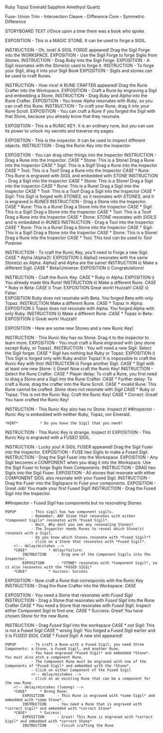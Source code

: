 <!-- Stone names -->
Ruby
Topaz
Emerald
Sapphire
Amethyst
Quartz

<!-- Operation names -->
Fuse- Union
Trim - Intersection
Cleave - Difference
Core - Symmetric Difference



STORYBOARD TEXT
	//Once upon a time there was a book who spoke.


EXPOSITION		- This is a MAGIC STONE. It can be used to forge a SIGIL.
<!-- Forge first Sigil -->
INSTRUCTION		- Oh, look! A SIGIL FORGE appeared! Drag the Sigil Forge into the WORKSPACE.
EXPOSITION		- Use the Sigil Forge to forge Sigils from Stones.
INSTRUCTION		- Drag *Ruby* into the Sigil Forge. 
EXPOSITION		- A Sigil resonates with the Stone(s) used to forge it.
INSTRUCTION		- To forge your Sigil, drag it into your Sigil Book
EXPOSITION		- Sigils and stones can be used to craft Runes.

<!-- Craft first Rune -->
INSTRUCTION		- How nice! A RUNE CRAFTER appeared! Drag the Rune Crafter into the Workspace.
EXPOSITION		- Craft a Rune by engraving a Sigil and embedding a Stone.
INSTRUCTION		- Drag *Ruby* and *Alpha* into the Rune Crafter.
EXPOSITION		- You know *Alpha* resonates with *Ruby*, so you can craft this Rune.
INSTRUCTION		- To craft your Rune, drag it into your Rune Scroll.
EXPOSITION		- You can craft a Rune if you forged the Sigil with that Stone, because you already know that they resonate. 
				<!-- better wording? Need to convey that a specific Rune can be crafted only if you KNOW the Stone resonates with the Sigil, and that you know they resonate if you forged the Sigil yourself -->

<!-- Introduce Runic Key -->
EXPOSITION 		- This is a RUNIC KEY. It is an ordinary rune, but you can use its power to unlock my secrets and traverse my pages. 

<!-- Introduce/use Inspector -->
EXPOSITION		- This is the inspector. It can be used to inspect different objects.
INSTRUCTION		- Drag the Runic Key into the Inspector.
<!-- INSPECTOR			*	Engraved with ANY Sigil EXCEPT Alpha and embedded with ANY Stone -->
<!-- Continued Inspection -->
EXPOSITION		- You can drag other things into the Inspector
INSTRUCTION		- Drag a Rune into the Inspector.
	*CASE*			* Stone: This is a Stone! Drag a Rune into the Inspector
	*CASE*			* Sigil: This is a Sigil! Drag a Rune into the Inspector
	*CASE*			* Tool: This is a Tool! Drag a Rune into the Inspector
	*CASE*			* Rune: This Rune is engraved with *SIGIL* and embedded with *STONE*
INSTRUCTION		- Drag a Sigil into the Inspector
	*CASE*			* Stone: This is a Stone! Drag a Sigil into the Inspector
	*CASE*			* Rune: This is a Rune! Drag a Sigil into the Inspector
	*CASE*			* Tool: This is a Tool! Drag a Sigil into the Inspector
	*CASE*			* Sigil: This Sigil is forged with *STONES*, so it resonates with *STONES*, and it is engraved in *RUNES*
INSTRUCTION		- Drag a Stone into the Inspector.
	*CASE*			* Rune: This is a Rune! Drag a Stone into the Inspector
	*CASE*			* Sigil: This is a Sigil! Drag a Stone into the Inspector
	*CASE*			* Tool: This is a Tool! Drag a Rune into the Inspector
	*CASE*			* Stone: *STONE* resonates with *SIGILS* and is embedded in *RUNES*
INSTRUCTION		- Drag a Tool into the Inspector
	*CASE*			* Rune: This is a Rune! Drag a Stone into the Inspector
	*CASE*			* Sigil: This is a Sigil! Drag a Stone into the Inspector
	*CASE*			* Stone: This is a Stone! Drag a Rune into the Inspector
	*CASE*			* Tool: This tool can be used to *Tool Purpose*


<!-- Forge second Sigil -->
INSTRUCTION		- To craft the Runic Key, you'll need to Forge a new Sigil.
	*CASE*			* Alpha (Alpha2):
		EXPOSITION		i)	Alpha2 resonates with the same Stone(s) as Alpha. Alpha2 and Alpha are the same!
		INSTRUCTION		ii) Make a different Sigil.
	*CASE*			* Beta/Universe:
		EXPOSITION			i) Congratulations!

<!-- Craft second Rune, including error messages -->
INSTRUCTION		- Craft the Runic Key.
	<!-- On delay hints for Rune crafting -->
	*CASE*			* Ruby in Alpha:
		EXPOSITION		i)	You already made this Rune! 
		INSTRUCTION		ii)	Make a different Rune.
	*CASE*			* Ruby in Beta:
		*CASE*			i) True: 
			EXPOSITION		Great work! Huzzah!
		*CASE*			ii) False:	
			EXPOSITION		Ruby does not resonate with Beta. You forged Beta with only Topaz. 
			INSTRUCTION		Make a different Rune.
	*CASE*			* Topaz in Alpha:	
		EXPOSITION		i)	Topaz does not resonate with Alpha. You forged Alpha with only Ruby. 
		INSTRUCTION		ii)	Make a different Rune.
	*CASE*			* Topaz in Beta:	
		EXPOSITION		i)	Great work! Huzzah!

<!-- New stones, craft third Rune -->
EXPOSITION		- Here are some new Stones and a new Runic Key! 

<!-- Craft a Rune without Ruby or Topaz -->
INSTRUCTION		- This Runic Key has no Stone. Drag it to the inspector to learn more.
EXPOSITION		- You must craft a Rune engraved with (any stone except Ruby, or Topaz).
INSTRUCTION		- You will need a new Sigil. Select the Sigil forger.
	*CASE*			* Sigil has nothing but Ruby or Topaz: 
		EXPOSITION		i)	This Sigil is forged only with Ruby and/or Topaz! It is impossible to craft the Runic Key with this!
		INSTRUCTION		ii)	Forge another Sigil.
	*CASE*			* Sigil with at least one new Stone:
						i)	Great! Now craft the Runic Key!
INSTRUCTION		- Select the Rune Crafter.
	<!-- delay/mistakes -->
	*CASE*			* Player delay:	To craft a Rune, you first need to drag a Stone and a Sigil into the Rune Crafter.
	*CASE*			* Further delay: To craft a Rune, drag the crafter into the Rune Scroll.
	*CASE*			* invalid Rune: This Rune cannot be crafted. *Stone* does not resonate with *Sigil*
	*CASE*			* Ruby or Topaz:	This is not the Runic Key. Craft the Runic Key!
	*CASE*			* Correct:	Great! You have crafted the Runic Key!

<!--  Craft fourth Rune -->
INSTRUCTION		- This Runic Key also has no Stone. Inspect it!
##Inspector		- *Runic Key* is embedded with neither Ruby, Topaz, nor Emerald.
<!-- delay/mistakes -->
	*HINT*			* Do you have the Sigil that you need?
<!-- Handle different hint responses -->

<!-- Crafting hints -->

<!-- Introducing Union -->
INSTRUCTION		- This Runic Key is strange. Inspect it!
				<!-- Delay hints for Inspecting -->
EXPOSITION		- This Runic Key is engraved with a FUSED SIGIL.

INSTRUCTION		- Lucky you! A SIGIL FUSER appeared! Drag the Sigil Fuser into the Inspector.
EXPOSITION		- FUSE two Sigils to make a Fused Sigil. 
INSTRUCTION 	- Drag the Sigil Fuser into the Workspace.
EXPOSITION		- Any Sigil becomes a COMPONENT when you drag it into the Workspace. Use the Sigil Fuser to forge Sigils from Components.
INSTRUCTION		- DRAG two Sigils into the Sigil Fuser.
EXPOSITION		- All stones that resonate with either COMPONENT SIGIL also resonate with your Fused Sigil.
INSTRUCTION 	- Drag the Fuser into the Sigilspace to Fuse your components.
EXPOSITION		- Great Job! You made your first Fused Sigil! 
INSTRUCTION		- Drag the Fused Sigil into the Inspector.

##Inspector - *Fused Sigil* has components but no resonating Stones

<!-- popup to explain limitation of inspector -->
	POPUP		- This sigil has two component sigils.
				- Remember, ANY Stone that resonates with either *Component Sigils* resonates with *Fused Sigil*.
				- Wait, Why dont you see any resonating Stones?
				- The Inspector needs Runes to reveal which Stone(s) resonate with a Sigil.
				- Do you know which Stones resonate with *Fused Sigil*?
				- Click on a Stone that resonates with *Fused Sigil*.
		<!-- delay/mistakes -->
		*CASE* 			* delay/failure:
			INSTRUCTION		- Drag one of the Component Sigils into the Inspector.
			EXPOSITION		- *STONE* resonates with *Component Sigil*, so it also resonates with the *FUSED SIGIL*
		*CASE*			* Success: Success 
<!-- end of popup -->

EXPOSITION		- Now craft a Rune that corresponds with the Runic Key
INSTRUCTION		- Drag the Rune Crafter into the Workspace.
	<!-- delay/mistakes -->
	*CASE*		

<!-- Identify Stone needed for Fused Rune -->
EXPOSITION		- You need a Stone that resonates with *Fused Sigil*
INSTRUCTION		- Drag a Stone that resonates with *Fused Sigil* into the Rune Crafter
	<!-- delay/mistakes -->
	*CASE*			* You need a Stone that resonates with *Fused Sigil*. Inspect either Component Sigil to find one.
	*CASE*			* Success: Great! You have chosen *Stone* for the new Rune.

<!-- Identify Fused Sigil for Fused Rune -->
INSTRUCTION		- Drag *Fused Sigil* into the workspace
	<!-- delay/mistakes -->
	*CASE*			* not Sigil: This is not a Fused Sigil
	*CASE*			* wrong Sigil: You forged a Fused Sigil earlier and it is *FUSED SIGIL*
	*CASE*			* *Fused Sigil*: A new slot appeared! 

<!-- popup to explain need for justification/Component Rune -->
	POPUP		- To craft a Rune with a Fused Sigil, you need three Components: a Stone, a Fused Sigil, and another Rune.
				- You have engraved *Fused Sigil* and embedded *Stone*. You must also etch a component Rune.
	 			- The Component Rune must be engraved with one of the Components of *Fused Sigil* and embedded with the *Stone*.
	 			- Click on either Component of the Fused Sigil
	 			<!-- delay/mistakes -->
	 			- Click on an existing Rune that can be a component for the new Rune.
	 	<!-- delay/mistakes (looong) -->
	 	*CASE*		* Wrong Rune: 
	 		EXPOSITION		- This Rune is engraved with *some Sigil* and embedded with *some Stone*. 
	 		INSTRUCTION		- You need a Rune that is engraved with *correct Sigil* and embedded with *correct Stone*
	 	*CASE*		* Success: 
	 		EXPOSITION		- Great! This Rune is engraved with *correct Sigil* and embedded with *correct Stone*
	 		INSTRUCTION		- Finish crafting the Rune
<!-- end popup -->

<!-- Introduce new Runic Key -->
##
<!-- Inspect Components -->
<!-- Inspect Fused Sigil -->
<!-- Introduce Inspector limitations on Sigil content after teaching Union -->
<!-- Craft Runes with Fused Sigils -->

<!-- You cannot select a justifying Rune until you have engraved the Sigil -->

<!-- Craft specific Runic key with specific Fused Sigil -->


<!-- Introduce if x in AUB, x not in B, then x in A -->

